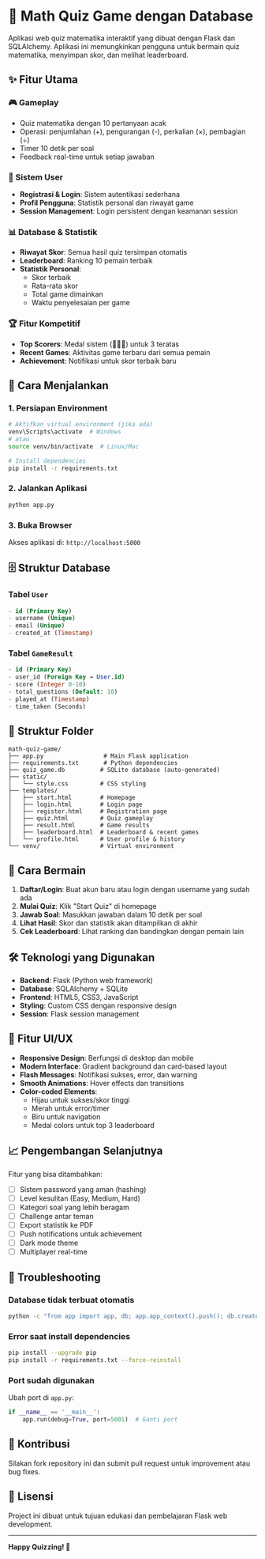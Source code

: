 # 🧮 Math Quiz Game dengan Database

Aplikasi web quiz matematika interaktif yang dibuat dengan Flask dan SQLAlchemy. Aplikasi ini memungkinkan pengguna untuk bermain quiz matematika, menyimpan skor, dan melihat leaderboard.

## ✨ Fitur Utama

### 🎮 Gameplay

- Quiz matematika dengan 10 pertanyaan acak
- Operasi: penjumlahan (+), pengurangan (-), perkalian (×), pembagian (÷)
- Timer 10 detik per soal
- Feedback real-time untuk setiap jawaban

### 👤 Sistem User

- **Registrasi & Login**: Sistem autentikasi sederhana
- **Profil Pengguna**: Statistik personal dan riwayat game
- **Session Management**: Login persistent dengan keamanan session

### 📊 Database & Statistik

- **Riwayat Skor**: Semua hasil quiz tersimpan otomatis
- **Leaderboard**: Ranking 10 pemain terbaik
- **Statistik Personal**:
  - Skor terbaik
  - Rata-rata skor
  - Total game dimainkan
  - Waktu penyelesaian per game

### 🏆 Fitur Kompetitif

- **Top Scorers**: Medal sistem (🥇🥈🥉) untuk 3 teratas
- **Recent Games**: Aktivitas game terbaru dari semua pemain
- **Achievement**: Notifikasi untuk skor terbaik baru

## 🚀 Cara Menjalankan

### 1. Persiapan Environment

```bash
# Aktifkan virtual environment (jika ada)
venv\Scripts\activate  # Windows
# atau
source venv/bin/activate  # Linux/Mac

# Install dependencies
pip install -r requirements.txt
```

### 2. Jalankan Aplikasi

```bash
python app.py
```

### 3. Buka Browser

Akses aplikasi di: `http://localhost:5000`

## 🗄️ Struktur Database

### Tabel `User`

```sql
- id (Primary Key)
- username (Unique)
- email (Unique)
- created_at (Timestamp)
```

### Tabel `GameResult`

```sql
- id (Primary Key)
- user_id (Foreign Key → User.id)
- score (Integer 0-10)
- total_questions (Default: 10)
- played_at (Timestamp)
- time_taken (Seconds)
```

## 📁 Struktur Folder

```
math-quiz-game/
├── app.py                 # Main Flask application
├── requirements.txt       # Python dependencies
├── quiz_game.db          # SQLite database (auto-generated)
├── static/
│   └── style.css         # CSS styling
├── templates/
│   ├── start.html        # Homepage
│   ├── login.html        # Login page
│   ├── register.html     # Registration page
│   ├── quiz.html         # Quiz gameplay
│   ├── result.html       # Game results
│   ├── leaderboard.html  # Leaderboard & recent games
│   └── profile.html      # User profile & history
└── venv/                 # Virtual environment
```

## 🎯 Cara Bermain

1. **Daftar/Login**: Buat akun baru atau login dengan username yang sudah ada
2. **Mulai Quiz**: Klik "Start Quiz" di homepage
3. **Jawab Soal**: Masukkan jawaban dalam 10 detik per soal
4. **Lihat Hasil**: Skor dan statistik akan ditampilkan di akhir
5. **Cek Leaderboard**: Lihat ranking dan bandingkan dengan pemain lain

## 🛠️ Teknologi yang Digunakan

- **Backend**: Flask (Python web framework)
- **Database**: SQLAlchemy + SQLite
- **Frontend**: HTML5, CSS3, JavaScript
- **Styling**: Custom CSS dengan responsive design
- **Session**: Flask session management

## 🎨 Fitur UI/UX

- **Responsive Design**: Berfungsi di desktop dan mobile
- **Modern Interface**: Gradient background dan card-based layout
- **Flash Messages**: Notifikasi sukses, error, dan warning
- **Smooth Animations**: Hover effects dan transitions
- **Color-coded Elements**:
  - Hijau untuk sukses/skor tinggi
  - Merah untuk error/timer
  - Biru untuk navigation
  - Medal colors untuk top 3 leaderboard

## 📈 Pengembangan Selanjutnya

Fitur yang bisa ditambahkan:

- [ ] Sistem password yang aman (hashing)
- [ ] Level kesulitan (Easy, Medium, Hard)
- [ ] Kategori soal yang lebih beragam
- [ ] Challenge antar teman
- [ ] Export statistik ke PDF
- [ ] Push notifications untuk achievement
- [ ] Dark mode theme
- [ ] Multiplayer real-time

## 🐛 Troubleshooting

### Database tidak terbuat otomatis

```bash
python -c "from app import app, db; app.app_context().push(); db.create_all()"
```

### Error saat install dependencies

```bash
pip install --upgrade pip
pip install -r requirements.txt --force-reinstall
```

### Port sudah digunakan

Ubah port di `app.py`:

```python
if __name__ == '__main__':
    app.run(debug=True, port=5001)  # Ganti port
```

## 👥 Kontribusi

Silakan fork repository ini dan submit pull request untuk improvement atau bug fixes.

## 📄 Lisensi

Project ini dibuat untuk tujuan edukasi dan pembelajaran Flask web development.

---

**Happy Quizzing! 🎉**
